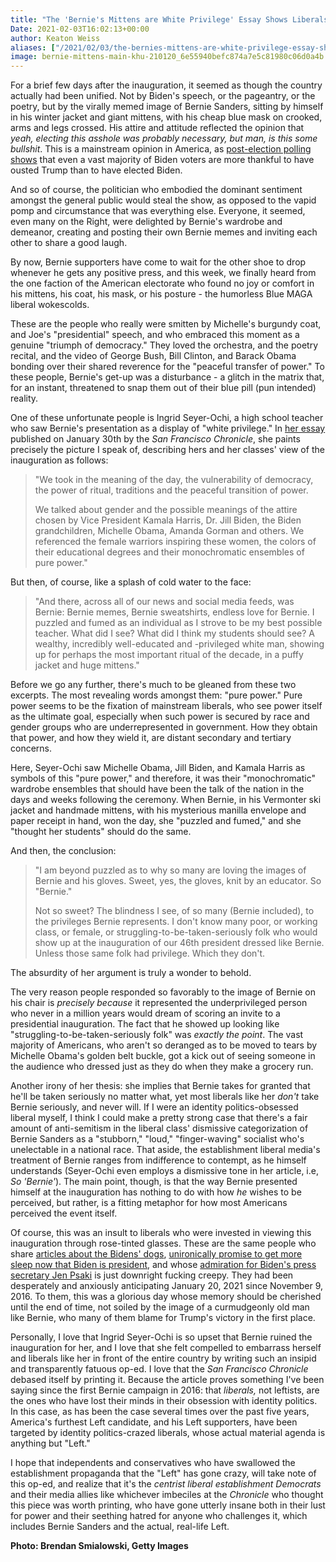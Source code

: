 ```yaml
---
title: "The 'Bernie's Mittens are White Privilege' Essay Shows Liberals, Not Leftists, Have Gone Crazy"
Date: 2021-02-03T16:02:13+00:00
author: Keaton Weiss
aliases: ["/2021/02/03/the-bernies-mittens-are-white-privilege-essay-shows-liberals-not-leftists-have-gone-crazy"]
image: bernie-mittens-main-khu-210120_6e55940befc874a7e5c81980c06d0a4b.fit-1240w.jpg
---
```


For a brief few days after the inauguration, it seemed as though the country actually had been unified. Not by Biden's speech, or the pageantry, or the poetry, but by the virally memed image of Bernie Sanders, sitting by himself in his winter jacket and giant mittens, with his cheap blue mask on crooked, arms and legs crossed. His attire and attitude reflected the opinion that *yeah, electing this asshole was probably necessary, but man, is this some bullshit*. This is a mainstream opinion in America, as [post-election polling shows](https://www.monmouth.edu/polling-institute/reports/monmouthpoll_us_111820/) that even a vast majority of Biden voters are more thankful to have ousted Trump than to have elected Biden.

And so of course, the politician who embodied the dominant sentiment amongst the general public would steal the show, as opposed to the vapid pomp and circumstance that was everything else. Everyone, it seemed, even many on the Right, were delighted by Bernie's wardrobe and demeanor, creating and posting their own Bernie memes and inviting each other to share a good laugh.

By now, Bernie supporters have come to wait for the other shoe to drop whenever he gets any positive press, and this week, we finally heard from the one faction of the American electorate who found no joy or comfort in his mittens, his coat, his mask, or his posture - the humorless Blue MAGA liberal wokescolds. 

These are the people who really were smitten by Michelle's burgundy coat, and Joe's "presidential" speech, and who embraced this moment as a genuine "triumph of democracy." They loved the orchestra, and the poetry recital, and the video of George Bush, Bill Clinton, and Barack Obama bonding over their shared reverence for the "peaceful transfer of power." To these people, Bernie's get-up was a disturbance - a glitch in the matrix that, for an instant, threatened to snap them out of their blue pill (pun intended) reality. 

One of these unfortunate people is Ingrid Seyer-Ochi, a high school teacher who saw Bernie's presentation as a display of "white privilege." In [her essay](https://www.sfchronicle.com/opinion/openforum/article/S-F-high-school-students-get-a-lesson-in-subtle-15909700.php) published on January 30th by the *San Francisco Chronicle*, she paints precisely the picture I speak of, describing hers and her classes' view of the inauguration as follows:

> "We took in the meaning of the day, the vulnerability of democracy, the power of ritual, traditions and the peaceful transition of power.
> 
> We talked about gender and the possible meanings of the attire chosen by Vice President Kamala Harris, Dr. Jill Biden, the Biden grandchildren, Michelle Obama, Amanda Gorman and others. We referenced the female warriors inspiring these women, the colors of their educational degrees and their monochromatic ensembles of pure power."

But then, of course, like a splash of cold water to the face:

> "And there, across all of our news and social media feeds, was Bernie: Bernie memes, Bernie sweatshirts, endless love for Bernie. I puzzled and fumed as an individual as I strove to be my best possible teacher. What did I see? What did I think my students should see? A wealthy, incredibly well-educated and -privileged white man, showing up for perhaps the most important ritual of the decade, in a puffy jacket and huge mittens."

Before we go any further, there's much to be gleaned from these two excerpts. The most revealing words amongst them: "pure power." Pure power seems to be the fixation of mainstream liberals, who see power itself as the ultimate goal, especially when such power is secured by race and gender groups who are underrepresented in government. How they obtain that power, and how they wield it, are distant secondary and tertiary concerns. 

Here, Seyer-Ochi saw Michelle Obama, Jill Biden, and Kamala Harris as symbols of this "pure power," and therefore, it was their "monochromatic" wardrobe ensembles that should have been the talk of the nation in the days and weeks following the ceremony. When Bernie, in his Vermonter ski jacket and handmade mittens, with his mysterious manilla envelope and paper receipt in hand, won the day, she "puzzled and fumed," and she "thought her students" should do the same.

And then, the conclusion:

> "I am beyond puzzled as to why so many are loving the images of Bernie and his gloves. Sweet, yes, the gloves, knit by an educator. So "Bernie."
> 
> Not so sweet? The blindness I see, of so many (Bernie included), to the privileges Bernie represents. I don't know many poor, or working class, or female, or struggling-to-be-taken-seriously folk who would show up at the inauguration of our 46th president dressed like Bernie. Unless those same folk had privilege. Which they don't.

The absurdity of her argument is truly a wonder to behold.

The very reason people responded so favorably to the image of Bernie on his chair is *precisely because* it represented the underprivileged person who never in a million years would dream of scoring an invite to a presidential inauguration. The fact that he showed up looking like "struggling-to-be-taken-seriously folk" was *exactly the point*. The vast majority of Americans, who aren't so deranged as to be moved to tears by Michelle Obama's golden belt buckle, got a kick out of seeing someone in the audience who dressed just as they do when they make a grocery run.

Another irony of her thesis: she implies that Bernie takes for granted that he'll be taken seriously no matter what, yet most liberals like her *don't* take Bernie seriously, and never will. If I were an identity politics-obsessed liberal myself, I think I could make a pretty strong case that there's a fair amount of anti-semitism in the liberal class' dismissive categorization of Bernie Sanders as a "stubborn," "loud," "finger-waving" socialist who's unelectable in a national race. That aside, the establishment liberal media's treatment of Bernie ranges from indifference to contempt, as he himself understands (Seyer-Ochi even employs a dismissive tone in her article, i.e, *So 'Bernie'*). The main point, though, is that the way Bernie presented himself at the inauguration has nothing to do with how *he* wishes to be perceived, but rather, is a fitting metaphor for how most Americans perceived the event itself.

Of course, this was an insult to liberals who were invested in viewing this inauguration through rose-tinted glasses. These are the same people who share [articles about the Bidens' dogs](https://apnews.com/article/champ-major-biden-white-house-2c85927326e1659fec0f9667be910ef7), [unironically promise to get more sleep now that Biden is president](https://www.salon.com/2021/01/31/with-biden-in-office-can-we-finally-get-some-sleep/), and whose [admiration for Biden's press secretary Jen Psaki](https://www.nytimes.com/2021/01/20/us/politics/jen-psaki-press-secretary.html) is just downright fucking creepy. They had been desperately and anxiously anticipating January 20, 2021 since November 9, 2016. To them, this was a glorious day whose memory should be cherished until the end of time, not soiled by the image of a curmudgeonly old man like Bernie, who many of them blame for Trump's victory in the first place.

Personally, I love that Ingrid Seyer-Ochi is so upset that Bernie ruined the inauguration for her, and I love that she felt compelled to embarrass herself and liberals like her in front of the entire country by writing such an insipid and transparently fatuous op-ed. I love that the *San Francisco Chronicle* debased itself by printing it. Because the article proves something I've been saying since the first Bernie campaign in 2016: that *liberals,* not leftists, are the ones who have lost their minds in their obsession with identity politics. In this case, as has been the case several times over the past five years, America's furthest Left candidate, and his Left supporters, have been targeted by identity politics-crazed liberals, whose actual material agenda is anything but "Left." 

I hope that independents and conservatives who have swallowed the establishment propaganda that the "Left" has gone crazy, will take note of this op-ed, and realize that it's the *centrist liberal establishment Democrats* and their media allies like whichever imbeciles at the *Chronicle* who thought this piece was worth printing, who have gone utterly insane both in their lust for power and their seething hatred for anyone who challenges it, which includes Bernie Sanders and the actual, real-life Left.

**Photo: Brendan Smialowski, Getty Images**

